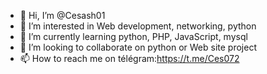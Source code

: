 - 👋 Hi, I’m @Cesash01
- 👀 I’m interested in Web development, networking, python 
- 🌱 I’m currently learning python, PHP, JavaScript, mysql
- 💞️ I’m looking to collaborate on python or Web site project 
- 📫 How to reach me on télégram:https://t.me/Ces072 

<!---
Cesash01/Cesash01 is a ✨ special ✨ repository because its `README.md` (this file) appears on your GitHub profile.
You can click the Preview link to take a look at your changes.
--->
